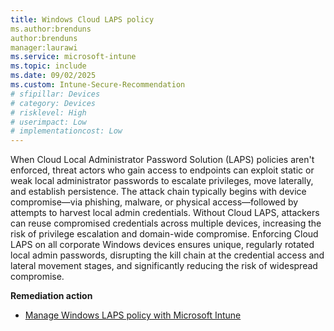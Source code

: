 ```yaml
---
title: Windows Cloud LAPS policy
ms.author:brenduns
author:brenduns
manager:laurawi
ms.service: microsoft-intune
ms.topic: include
ms.date: 09/02/2025
ms.custom: Intune-Secure-Recommendation
# sfipillar: Devices
# category: Devices
# risklevel: High
# userimpact: Low
# implementationcost: Low
---
```

When Cloud Local Administrator Password Solution (LAPS) policies aren't enforced, threat actors who gain access to endpoints can exploit static or weak local administrator passwords to escalate privileges, move laterally, and establish persistence. The attack chain typically begins with device compromise—via phishing, malware, or physical access—followed by attempts to harvest local admin credentials. Without Cloud LAPS, attackers can reuse compromised credentials across multiple devices, increasing the risk of privilege escalation and domain-wide compromise. Enforcing Cloud LAPS on all corporate Windows devices ensures unique, regularly rotated local admin passwords, disrupting the kill chain at the credential access and lateral movement stages, and significantly reducing the risk of widespread compromise.

**Remediation action**

- [Manage Windows LAPS policy with Microsoft Intune](/intune/intune-service/protect/windows-laps-policy)
